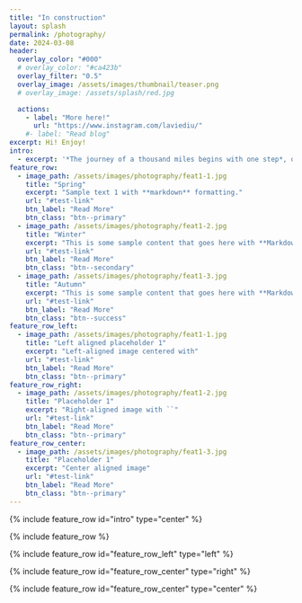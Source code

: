 ```yaml
---
title: "In construction"
layout: splash
permalink: /photography/
date: 2024-03-08
header:
  overlay_color: "#000"
  # overlay_color: "#ca423b"
  overlay_filter: "0.5"
  overlay_image: /assets/images/thumbnail/teaser.png
  # overlay_image: /assets/splash/red.jpg

  actions:
    - label: "More here!"
      url: "https://www.instagram.com/laviediu/"
    #- label: "Read blog"
excerpt: Hi! Enjoy!
intro: 
  - excerpt: '*The journey of a thousand miles begins with one step*, quoting Lao Tzu, my journey began when I discovered my love for `photography` in junior high school.'
feature_row:
  - image_path: /assets/images/photography/feat1-1.jpg
    title: "Spring"
    excerpt: "Sample text 1 with **markdown** formatting."
    url: "#test-link"
    btn_label: "Read More"
    btn_class: "btn--primary"
  - image_path: /assets/images/photography/feat1-2.jpg
    title: "Winter"
    excerpt: "This is some sample content that goes here with **Markdown** formatting."
    url: "#test-link"
    btn_label: "Read More"
    btn_class: "btn--secondary"
  - image_path: /assets/images/photography/feat1-3.jpg
    title: "Autumn"
    excerpt: "This is some sample content that goes here with **Markdown** formatting."
    url: "#test-link"
    btn_label: "Read More"
    btn_class: "btn--success"
feature_row_left:
  - image_path: /assets/images/photography/feat1-1.jpg
    title: "Left aligned placeholder 1"
    excerpt: "Left-aligned image centered with"
    url: "#test-link"
    btn_label: "Read More"
    btn_class: "btn--primary"
feature_row_right:
  - image_path: /assets/images/photography/feat1-2.jpg
    title: "Placeholder 1"
    excerpt: "Right-aligned image with ``"
    url: "#test-link"
    btn_label: "Read More"
    btn_class: "btn--primary"
feature_row_center:
  - image_path: /assets/images/photography/feat1-3.jpg
    title: "Placeholder 1"
    excerpt: "Center aligned image"
    url: "#test-link"
    btn_label: "Read More"
    btn_class: "btn--primary"
---
```


{% include feature_row id="intro" type="center" %}

{% include feature_row %}

{% include feature_row id="feature_row_left" type="left" %}

{% include feature_row id="feature_row_center" type="right" %}

{% include feature_row id="feature_row_center" type="center" %}
